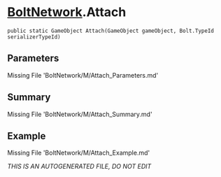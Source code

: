 # [BoltNetwork](Types/BoltNetwork.md).Attach
`public static GameObject Attach(GameObject gameObject, Bolt.TypeId serializerTypeId)`
## Parameters
Missing File 'BoltNetwork/M/Attach_Parameters.md'
## Summary
Missing File 'BoltNetwork/M/Attach_Summary.md'
## Example
Missing File 'BoltNetwork/M/Attach_Example.md'

*THIS IS AN AUTOGENERATED FILE, DO NOT EDIT*

